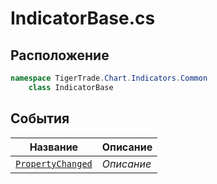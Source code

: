 
# IndicatorBase.cs
## Расположение
```csharp
namespace TigerTrade.Chart.Indicators.Common  
    class IndicatorBase
```

## События
| Название | Описание |
| --- | --- |
| [`PropertyChanged`](./sobytiya/PropertyChanged.md) | *Описание* |
